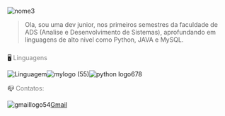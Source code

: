 


![nome3](https://user-images.githubusercontent.com/82064087/124029522-9e28e200-d9cb-11eb-94d4-e8d49d2a23d2.png)


> Ola, sou uma dev junior, nos primeiros semestres da faculdade de ADS (Analise e Desenvolvimento de Sistemas),
> aprofundando em linguagens de alto nivel como Python, JAVA e MySQL.<h5>
  
:desktop_computer: <FONT COLOR="#808080">Linguagens</FONT>
  
 ![Linguagem](https://sdtimes.com/wp-content/uploads/2019/03/jW4dnFtA_400x400.jpg)![mylogo (55)](https://user-images.githubusercontent.com/82064087/124011549-82ffa780-d9b6-11eb-9025-67973dd31e02.jpg)![python logo678](https://user-images.githubusercontent.com/82064087/124034639-ddf2c800-d9d1-11eb-866c-696864892a46.jpg)

:mailbox_closed: <FONT COLOR="#808080">Contatos:</FONT>
  



![gmaillogo54](https://user-images.githubusercontent.com/82064087/124037649-4348b800-d9d6-11eb-85b0-be2da54bac36.png)[Gmail]("mailto:princesad341@gmail.com") 


<!--
**ClaudianeC/ClaudianeC** is a ✨ _special_ ✨ repository because its `README.md` (this file) appears on your GitHub profile.

Here are some ideas to get you started:

- 🔭 I’m currently working on ...
- 🌱 I’m currently learning ...
- 👯 I’m looking to collaborate on ...
- 🤔 I’m looking for help with ...
- 💬 Ask me about ...
- 📫 How to reach me: ...
- 😄 Pronouns: ...
- ⚡ Fun fact: ...
-->
